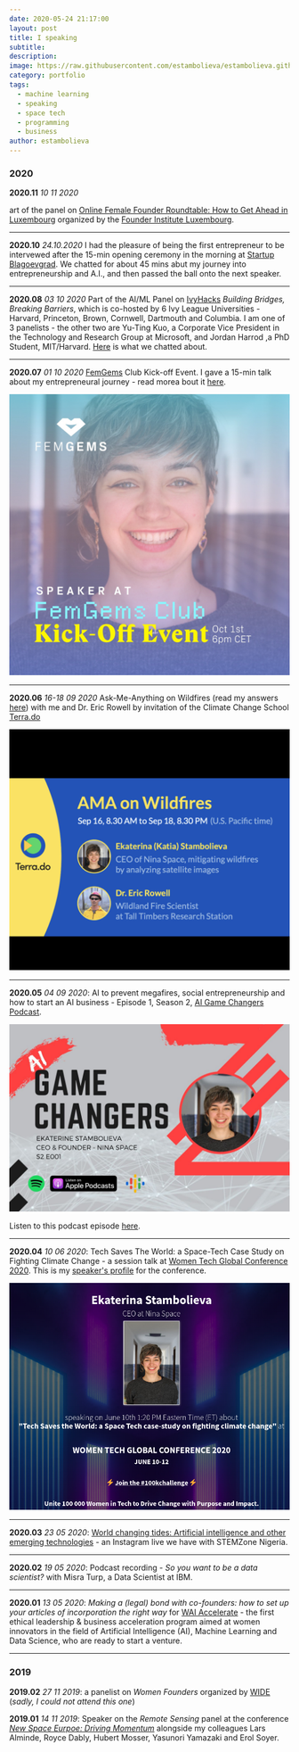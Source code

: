 ```yaml
---
date: 2020-05-24 21:17:00
layout: post
title: I speaking
subtitle:
description: 
image: https://raw.githubusercontent.com/estambolieva/estambolieva.github.io/master/assets/img/uploads/I_speaking/Katia_New_Space.png
category: portfolio
tags:
  - machine learning
  - speaking
  - space tech
  - programming
  - business
author: estambolieva
---
```



### 2020

**2020.11** *10 11 2020* <P></P>art of the panel on [Online Female Founder Roundtable: How to Get Ahead in Luxembourg](https://fi.co/event/online-female-founder-roundtable-how-to-get-ahead-in-luxembourg-luxembourg-virtual-fall-2020) organized by the [Founder Institute Luxembourg](https://fi.co/).

---

**2020.10** *24.10.2020* I had the pleasure of being the first entrepreneur to be intervewed after the 15-min opening ceremony in the morning at [Startup Blagoevgrad](https://startupatblagoevgrad.org/). We chatted for about 45 mins abut my journey into entrepreneurship and A.I., and then passed the ball onto the next speaker.

---

**2020.08** *03 10 2020* Part of the AI/ML Panel on [IvyHacks](https://ivyhacks.com/) *Building Bridges, Breaking Barriers*, which is co-hosted by 6 Ivy League Universities - Harvard, Princeton, Brown, Cornwell, Dartmouth and Columbia. I am one of 3 panelists - the other two are Yu-Ting Kuo, a Corporate Vice President in the Technology and Research Group at Microsoft, and Jordan Harrod ,a PhD Student, MIT/Harvard. [Here]() is what we chatted about.

--- 


**2020.07** *01 10 2020* [FemGems](https://www.femgems.club/) Club Kick-off Event. I gave a 15-min talk about my entrepreneural journey - read morea bout it [here](http://katstam.com/on-entrepreneurship/).

![FemGems Image](https://raw.githubusercontent.com/estambolieva/estambolieva.github.io/master/assets/img/uploads/2020_10_Femgem_Opening.jpeg)

--- 


**2020.06** *16-18 09 2020* Ask-Me-Anything on Wildfires (read my answers [here](http://katstam.com/ask-me-anything-wildfires/)) with me and Dr. Eric Rowell by invitation of the Climate Change School [Terra.do](https://www.terra.do/)

![AMA Wildfires Image](https://github.com/estambolieva/estambolieva.github.io/raw/master/assets/img/uploads/I_speaking/Terrado_AMA_wildfires.jpg)

--- 


**2020.05** *04 09 2020*: AI to prevent megafires, social entrepreneurship and how to start an AI business - Episode 1, Season 2, [AI Game Changers Podcast](http://www.buzzsprout.com/1064803).

![Podcast Image](https://github.com/estambolieva/estambolieva.github.io/raw/master/assets/img/uploads/I_speaking/AI_game_changers.jpeg)

Listen to this podcast episode [here](https://www.buzzsprout.com/1064803/5292717-ai-game-changers-s2-ekaterina-stambolieva-nina-space).	

--- 


**2020.04** *10 06 2020*: Tech Saves The World: a Space-Tech Case Study on Fighting Climate Change - a session talk at [Women Tech Global Conference 2020](https://www.womentech.net/women-tech-conference). This is my [speaker's profile](https://www.womentech.net/speaker/Ekaterina/Stambolieva) for the conference.

![Conference Image](https://github.com/estambolieva/estambolieva.github.io/raw/master/assets/img/uploads/I_speaking/WTGC_2020.png)


--- 


**2020.03** *23 05 2020*: [World changing tides: Artificial intelligence and other emerging technologies](http://katstam.com/emerging-technologies/) - an Instagram live we have with STEMZone Nigeria.

--- 


**2020.02** *19 05 2020*: Podcast recording - *So you want to be a data scientist?* with Misra Turp, a Data Scientist at IBM.  

--- 


**2020.01** *13 05 2020*: *Making a (legal) bond with co-founders: how to set up your articles of incorporation the right way* for [WAI Accelerate](https://www.womeninai.co/waiaccelerate) - the first ethical leadership & business acceleration program aimed at women innovators in the field of Artificial Intelligence (AI), Machine Learning and Data Science, who are ready to start a venture.


---

### 2019


**2019.02** *27 11 2019*: a panelist on *Women Founders* organized by [WIDE](https://wide.lu/event/women-founders/) (*sadly, I could not attend this one*)

**2019.01** *14 11 2019*: Speaker on the *Remote Sensing* panel at the conference [*New Space Eurpoe: Driving Momentum*](http://2019.newspace-europe.lu/) alongside my colleagues Lars Alminde, Royce Dably, Hubert Mosser, Yasunori Yamazaki and Erol Soyer.